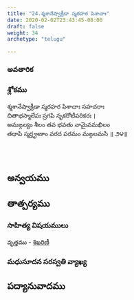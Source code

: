 ```yaml
---
title: "24.శ్మశానేష్వాక్రీడా స్మరహర పిశాచాః"
date: 2020-02-02T23:43:45-08:00
draft: false
weight: 34
archetype: "telugu"

---
```


### అవతారిక


### శ్లోకము

శ్మశానేష్వాక్రీడా స్మరహర పిశాచాః సహచరాః
<br/>చితాభస్మాలేపః స్రగపి నృకరోటీపరికరః ।
<br/>అమఙ్గల్యం శీలం తవ భవతు నామైవమఖిలం
<br/>తథాపి స్మర్తౄణాం వరద పరమం మఙ్గలమసి ॥ ౨౪॥
<br/>

<br/><br/>

## అన్వయము 


## తాత్పర్యము 


### సాహిత్య విషయములు 

వృత్తము   - [శిఖరిణీ](/sahitya-shaastra-parichaya/chandas-prakarana/08_shikharini/) 


### మధుసూదన సరస్వతి వ్యాఖ్య 


## పద్యానువాదము 

